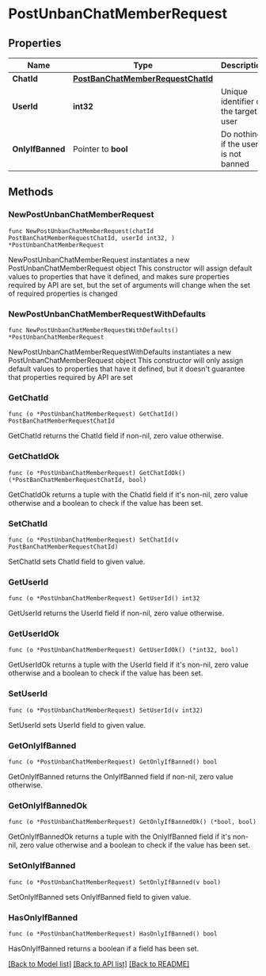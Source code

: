 # PostUnbanChatMemberRequest

## Properties

Name | Type | Description | Notes
------------ | ------------- | ------------- | -------------
**ChatId** | [**PostBanChatMemberRequestChatId**](PostBanChatMemberRequestChatId.md) |  | 
**UserId** | **int32** | Unique identifier of the target user | 
**OnlyIfBanned** | Pointer to **bool** | Do nothing if the user is not banned | [optional] 

## Methods

### NewPostUnbanChatMemberRequest

`func NewPostUnbanChatMemberRequest(chatId PostBanChatMemberRequestChatId, userId int32, ) *PostUnbanChatMemberRequest`

NewPostUnbanChatMemberRequest instantiates a new PostUnbanChatMemberRequest object
This constructor will assign default values to properties that have it defined,
and makes sure properties required by API are set, but the set of arguments
will change when the set of required properties is changed

### NewPostUnbanChatMemberRequestWithDefaults

`func NewPostUnbanChatMemberRequestWithDefaults() *PostUnbanChatMemberRequest`

NewPostUnbanChatMemberRequestWithDefaults instantiates a new PostUnbanChatMemberRequest object
This constructor will only assign default values to properties that have it defined,
but it doesn't guarantee that properties required by API are set

### GetChatId

`func (o *PostUnbanChatMemberRequest) GetChatId() PostBanChatMemberRequestChatId`

GetChatId returns the ChatId field if non-nil, zero value otherwise.

### GetChatIdOk

`func (o *PostUnbanChatMemberRequest) GetChatIdOk() (*PostBanChatMemberRequestChatId, bool)`

GetChatIdOk returns a tuple with the ChatId field if it's non-nil, zero value otherwise
and a boolean to check if the value has been set.

### SetChatId

`func (o *PostUnbanChatMemberRequest) SetChatId(v PostBanChatMemberRequestChatId)`

SetChatId sets ChatId field to given value.


### GetUserId

`func (o *PostUnbanChatMemberRequest) GetUserId() int32`

GetUserId returns the UserId field if non-nil, zero value otherwise.

### GetUserIdOk

`func (o *PostUnbanChatMemberRequest) GetUserIdOk() (*int32, bool)`

GetUserIdOk returns a tuple with the UserId field if it's non-nil, zero value otherwise
and a boolean to check if the value has been set.

### SetUserId

`func (o *PostUnbanChatMemberRequest) SetUserId(v int32)`

SetUserId sets UserId field to given value.


### GetOnlyIfBanned

`func (o *PostUnbanChatMemberRequest) GetOnlyIfBanned() bool`

GetOnlyIfBanned returns the OnlyIfBanned field if non-nil, zero value otherwise.

### GetOnlyIfBannedOk

`func (o *PostUnbanChatMemberRequest) GetOnlyIfBannedOk() (*bool, bool)`

GetOnlyIfBannedOk returns a tuple with the OnlyIfBanned field if it's non-nil, zero value otherwise
and a boolean to check if the value has been set.

### SetOnlyIfBanned

`func (o *PostUnbanChatMemberRequest) SetOnlyIfBanned(v bool)`

SetOnlyIfBanned sets OnlyIfBanned field to given value.

### HasOnlyIfBanned

`func (o *PostUnbanChatMemberRequest) HasOnlyIfBanned() bool`

HasOnlyIfBanned returns a boolean if a field has been set.


[[Back to Model list]](../README.md#documentation-for-models) [[Back to API list]](../README.md#documentation-for-api-endpoints) [[Back to README]](../README.md)


